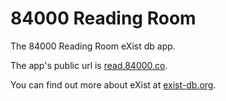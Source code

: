 # 84000 Reading Room

The 84000 Reading Room eXist db app.

The app's public url is [read.84000.co](http://read.84000.co).

You can find out more about eXist at [exist-db.org](http://exist-db.org).

